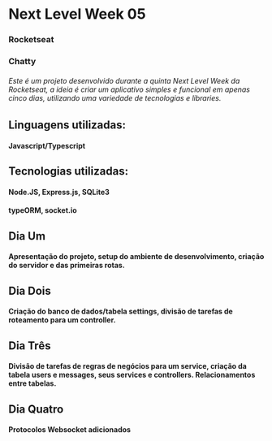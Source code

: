 # Next Level Week 05
### Rocketseat
### Chatty

###### Este é um projeto desenvolvido durante a quinta Next Level Week da Rocketseat, a ideia é criar um aplicativo simples e funcional em apenas cinco dias, utilizando uma variedade de tecnologias e libraries.

## Linguagens utilizadas: 
#### Javascript/Typescript

## Tecnologias utilizadas:
#### Node.JS, Express.js, SQLite3
#### typeORM, socket.io

## Dia Um
#### Apresentação do projeto, setup do ambiente de desenvolvimento, criação do servidor e das primeiras rotas.

## Dia Dois
#### Criação do banco de dados/tabela settings, divisão de tarefas de roteamento para um controller.

## Dia Três
#### Divisão de tarefas de regras de negócios para um service, criação da tabela users e messages, seus services e controllers. Relacionamentos entre tabelas.

## Dia Quatro
#### Protocolos Websocket adicionados